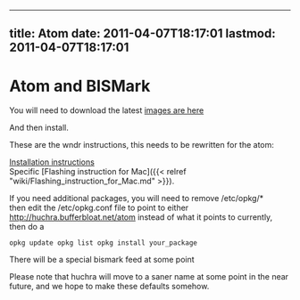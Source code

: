 
---
title: Atom
date: 2011-04-07T18:17:01
lastmod: 2011-04-07T18:17:01
---
Atom and BISMark
================

You will need to download the latest [images are
here](http://huchra.bufferbloat.net/atom)

And then install.

These are the wndr instructions, this needs to be rewritten for the
atom:

[Installation
instructions](http://wiki.openwrt.org/toh/netgear/wndr3700#oem.easy.installation)\
Specific [Flashing instruction for Mac]({{< relref "wiki/Flashing_instruction_for_Mac.md" >}}).

If you need additional packages, you will need to remove /etc/opkg/\*\
then edit the /etc/opkg.conf file to point to either
http://huchra.bufferbloat.net/atom instead of what it points to
currently, then do a

`opkg update
  opkg list
  opkg install your_package`

There will be a special <link>bismark feed</link> at some point

Please note that huchra will move to a saner name at some point in the
near future, and we hope to make these defaults somehow.
